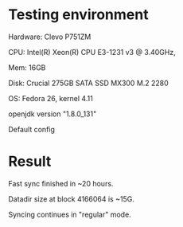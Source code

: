 # Testing environment
Hardware: Clevo P751ZM

CPU: Intel(R) Xeon(R) CPU E3-1231 v3 @ 3.40GHz,

Mem: 16GB

Disk: Crucial 275GB SATA SSD MX300 M.2 2280

OS: Fedora 26, kernel 4.11

openjdk version "1.8.0_131"

Default config

# Result
Fast sync finished in ~20 hours.

Datadir size at block 4166064 is ~15G.

Syncing continues in "regular" mode.